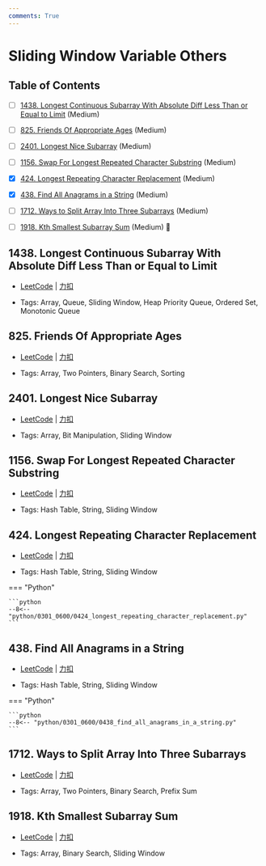 ```yaml
---
comments: True
---
```


# Sliding Window Variable Others

## Table of Contents

- [ ] [1438. Longest Continuous Subarray With Absolute Diff Less Than or Equal to Limit](#1438-longest-continuous-subarray-with-absolute-diff-less-than-or-equal-to-limit) (Medium)
- [ ] [825. Friends Of Appropriate Ages](#825-friends-of-appropriate-ages) (Medium)
- [ ] [2401. Longest Nice Subarray](#2401-longest-nice-subarray) (Medium)
- [ ] [1156. Swap For Longest Repeated Character Substring](#1156-swap-for-longest-repeated-character-substring) (Medium)
- [x] [424. Longest Repeating Character Replacement](#424-longest-repeating-character-replacement) (Medium)
- [x] [438. Find All Anagrams in a String](#438-find-all-anagrams-in-a-string) (Medium)
- [ ] [1712. Ways to Split Array Into Three Subarrays](#1712-ways-to-split-array-into-three-subarrays) (Medium)
- [ ] [1918. Kth Smallest Subarray Sum](#1918-kth-smallest-subarray-sum) (Medium) 👑


## 1438. Longest Continuous Subarray With Absolute Diff Less Than or Equal to Limit

-    [LeetCode](https://leetcode.com/problems/longest-continuous-subarray-with-absolute-diff-less-than-or-equal-to-limit/) | [力扣](https://leetcode.cn/problems/longest-continuous-subarray-with-absolute-diff-less-than-or-equal-to-limit/)

-   Tags: Array, Queue, Sliding Window, Heap Priority Queue, Ordered Set, Monotonic Queue



## 825. Friends Of Appropriate Ages

-    [LeetCode](https://leetcode.com/problems/friends-of-appropriate-ages/) | [力扣](https://leetcode.cn/problems/friends-of-appropriate-ages/)

-   Tags: Array, Two Pointers, Binary Search, Sorting



## 2401. Longest Nice Subarray

-    [LeetCode](https://leetcode.com/problems/longest-nice-subarray/) | [力扣](https://leetcode.cn/problems/longest-nice-subarray/)

-   Tags: Array, Bit Manipulation, Sliding Window



## 1156. Swap For Longest Repeated Character Substring

-    [LeetCode](https://leetcode.com/problems/swap-for-longest-repeated-character-substring/) | [力扣](https://leetcode.cn/problems/swap-for-longest-repeated-character-substring/)

-   Tags: Hash Table, String, Sliding Window



## 424. Longest Repeating Character Replacement

-    [LeetCode](https://leetcode.com/problems/longest-repeating-character-replacement/) | [力扣](https://leetcode.cn/problems/longest-repeating-character-replacement/)

-   Tags: Hash Table, String, Sliding Window

=== "Python"

    ```python
    --8<-- "python/0301_0600/0424_longest_repeating_character_replacement.py"
    ```



## 438. Find All Anagrams in a String

-    [LeetCode](https://leetcode.com/problems/find-all-anagrams-in-a-string/) | [力扣](https://leetcode.cn/problems/find-all-anagrams-in-a-string/)

-   Tags: Hash Table, String, Sliding Window

=== "Python"

    ```python
    --8<-- "python/0301_0600/0438_find_all_anagrams_in_a_string.py"
    ```



## 1712. Ways to Split Array Into Three Subarrays

-    [LeetCode](https://leetcode.com/problems/ways-to-split-array-into-three-subarrays/) | [力扣](https://leetcode.cn/problems/ways-to-split-array-into-three-subarrays/)

-   Tags: Array, Two Pointers, Binary Search, Prefix Sum



## 1918. Kth Smallest Subarray Sum

-    [LeetCode](https://leetcode.com/problems/kth-smallest-subarray-sum/) | [力扣](https://leetcode.cn/problems/kth-smallest-subarray-sum/)

-   Tags: Array, Binary Search, Sliding Window



